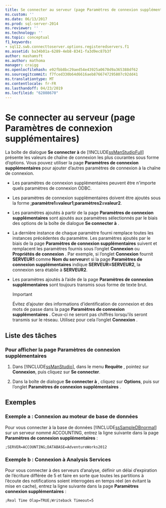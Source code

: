 ```yaml
---
title: Se connecter au serveur (page Paramètres de connexion supplémentaires) | Microsoft Docs
ms.custom: ''
ms.date: 06/13/2017
ms.prod: sql-server-2014
ms.reviewer: ''
ms.technology: ''
ms.topic: conceptual
f1_keywords:
- sql12.swb.connecttoserver.options.registeredservers.f1
ms.assetid: ba34b01a-6289-4eb8-8341-fa3d9ec87b3f
author: mashamsft
ms.author: mathoma
manager: craigg
ms.openlocfilehash: e92fbb8bc29aed54e43925a0670d9a365388df62
ms.sourcegitcommit: f7fced330b64d6616aeb8766747295807c92dd41
ms.translationtype: MT
ms.contentlocale: fr-FR
ms.lasthandoff: 04/23/2019
ms.locfileid: "62808670"
---
```

# <a name="connect-to-server-additional-connection-parameters-page"></a>Se connecter au serveur (page Paramètres de connexion supplémentaires)
  La boîte de dialogue **Se connecter à** de [!INCLUDE[ssManStudioFull](../includes/ssmanstudiofull-md.md)] présente les valeurs de chaîne de connexion les plus courantes sous forme d’options. Vous pouvez utiliser la page **Paramètres de connexion supplémentaires** pour ajouter d’autres paramètres de connexion à la chaîne de connexion.  
  
-   Les paramètres de connexion supplémentaires peuvent être n'importe quels paramètres de connexion ODBC.  
  
-   Les paramètres de connexion supplémentaires doivent être ajoutés sous la forme **;paramètre1=valeur1;paramètres2=valeur2**.  
  
-   Les paramètres ajoutés à partir de la page **Paramètres de connexion supplémentaires** sont ajoutés aux paramètres sélectionnés par le biais des options de la boîte de dialogue **Se connecter à** .  
  
-   La dernière instance de chaque paramètre fourni remplace toutes les instances précédentes du paramètre. Les paramètres ajoutés par le biais de la page **Paramètres de connexion supplémentaires** suivent et remplacent les paramètres fournis sous l’onglet **Connexion** ou **Propriétés de connexion** . Par exemple, si l’onglet **Connexion** fournit **SERVEUR1** comme **Nom du serveur**et si la page **Paramètres de connexion supplémentaires** indique **SERVEUR=SERVEUR2**, la connexion sera établie à **SERVEUR2**.  
  
-   Les paramètres ajoutés à l’aide de la page **Paramètres de connexion supplémentaires** sont toujours transmis sous forme de texte brut.  
  
    > [!IMPORTANT]  
    >  Évitez d’ajouter des informations d’identification de connexion et des mots de passe dans la page **Paramètres de connexion supplémentaires** . Ceux-ci ne seront pas chiffrés lorsqu'ils seront transmis sur le réseau. Utilisez pour cela l’onglet **Connexion** .  
  
## <a name="task-list"></a>Liste des tâches  
  
### <a name="to-show-the-additional-connection-parameters-page"></a>Pour afficher la page Paramètres de connexion supplémentaires  
  
1.  Dans [!INCLUDE[ssManStudio](../includes/ssmanstudio-md.md)], dans le menu **Requête** , pointez sur **Connexion**, puis cliquez sur **Se connecter**.  
  
2.  Dans la boîte de dialogue **Se connecter à** , cliquez sur **Options**, puis sur l’onglet **Paramètres de connexion supplémentaires** .  
  
## <a name="examples"></a>Exemples  
  
### <a name="example-a-connecting-to-the-database-engine"></a>Exemple a : Connexion au moteur de base de données  
 Pour vous connecter à la base de données [!INCLUDE[ssSampleDBnormal](../includes/sssampledbnormal-md.md)] sur un serveur nommé ACCOUNTING, entrez la ligne suivante dans la page **Paramètres de connexion supplémentaires** :  
  
```  
;SERVER=ACCOUNTING;DATABASE=AdventureWorks2012  
```  
  
### <a name="example-b-connecting-to-analysis-services"></a>Exemple b : Connexion à Analysis Services  
 Pour vous connecter à des serveurs d’analyse, définir un délai d’expiration de l’écriture différée de 5 et faire en sorte que toutes les partitions à l’écoute des notifications soient interrogées en temps réel (en évitant la mise en cache), entrez la ligne suivante dans la page **Paramètres connexion supplémentaires** :  
  
```  
;Real Time Olap=TRUE;Writeback Timeout=5  
```  
  
  
